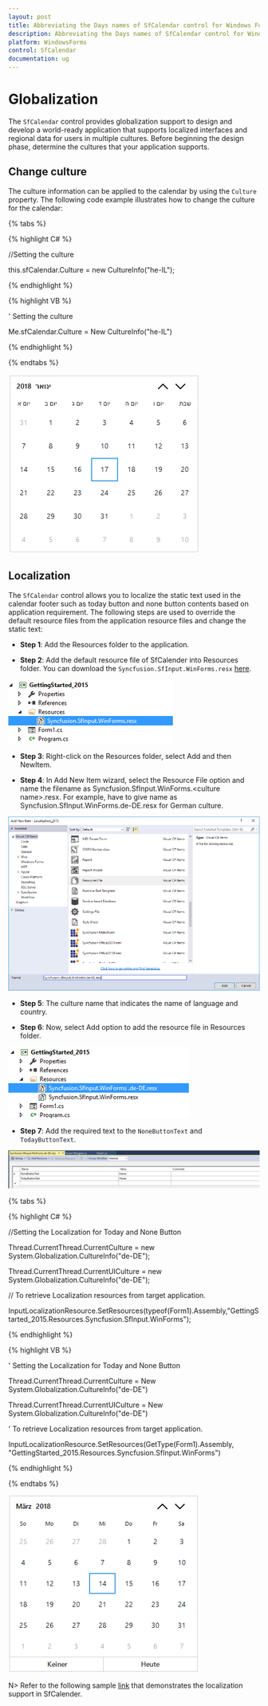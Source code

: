 ```yaml
---
layout: post
title: Abbreviating the Days names of SfCalendar control for Windows Forms
description: Abbreviating the Days names of SfCalendar control for Windows Forms
platform: WindowsForms
control: SfCalendar
documentation: ug
---
```


# Globalization

The `SfCalendar` control provides globalization support to design and develop a world-ready application that supports localized interfaces and regional data for users in multiple cultures. Before beginning the design phase, determine the cultures that your application supports.

## Change culture

The culture information can be applied to the calendar by using the `Culture` property. The following code example illustrates how to change the culture for the calendar:

{% tabs %}

{% highlight C# %}

//Setting the culture

this.sfCalendar.Culture = new CultureInfo("he-IL");

{% endhighlight  %}

{% highlight VB %}

' Setting the culture

Me.sfCalendar.Culture = New CultureInfo("he-IL")

{% endhighlight  %}

{% endtabs %} 

![](globalization-images/Culture.png)

## Localization

The `SfCalendar` control allows you to localize the static text used in the calendar footer such as today button and none button contents based on application requirement. The following steps are used to override the default resource files from the application resource files and change the static text:

* **Step 1**: Add the Resources folder to the application.    

* **Step 2**: Add the default resource file of SfCalender into Resources folder. You can download the `Syncfusion.SfInput.WinForms.resx` [here](http://www.syncfusion.com/downloads/support/directtrac/general/ze/Syncfusion.SfInput.WinForms-110589688.zip).     

![](globalization-images/Defaultrex.png)  
                                     
* **Step 3**: Right-click on the Resources folder, select Add and then NewItem.

* **Step 4**: In Add New Item wizard, select the Resource File option and name the filename as Syncfusion.SfInput.WinForms.&lt;culture name&gt;.resx. For example, have to give name as Syncfusion.SfInput.WinForms.de-DE.resx for German culture.

![](globalization-images/NewItem.png)

* **Step 5**: The culture name that indicates the name of language and country.

* **Step 6**: Now, select Add option to add the resource file in Resources folder.

![](globalization-images/resource.png)

* **Step 7**: Add the required text to the `NoneButtonText` and `TodayButtonText`.

![](globalization-images/resxfile.png)

{% tabs %}

{% highlight C# %}

//Setting the Localization for Today and None Button

Thread.CurrentThread.CurrentCulture = new System.Globalization.CultureInfo("de-DE");

Thread.CurrentThread.CurrentUICulture = new System.Globalization.CultureInfo("de-DE");

// To retrieve Localization resources from target application.

InputLocalizationResource.SetResources(typeof(Form1).Assembly,"GettingStarted_2015.Resources.Syncfusion.SfInput.WinForms");

{% endhighlight  %}

{% highlight VB %}

' Setting the Localization for Today and None Button

Thread.CurrentThread.CurrentCulture = New System.Globalization.CultureInfo("de-DE")

Thread.CurrentThread.CurrentUICulture = New System.Globalization.CultureInfo("de-DE")

' To retrieve Localization resources from target application.

InputLocalizationResource.SetResources(GetType(Form1).Assembly, "GettingStarted_2015.Resources.Syncfusion.SfInput.WinForms")

{% endhighlight  %}

{% endtabs %} 

![](globalization-images/localization.png)

N> Refer to the following sample [link](http://www.syncfusion.com/downloads/support/directtrac/general/ze/Localization1520034310.zip) that demonstrates the localization support in SfCalender.